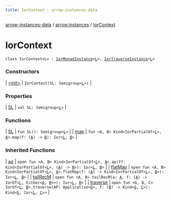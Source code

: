 ```yaml
---
title: IorContext - arrow-instances-data
---
```


[arrow-instances-data](../../index.html) / [arrow.instances](../index.html) / [IorContext](./index.html)

# IorContext

`class IorContext<L> : `[`IorMonadInstance`](../-ior-monad-instance/index.html)`<`[`L`](index.html#L)`>, `[`IorTraverseInstance`](../-ior-traverse-instance/index.html)`<`[`L`](index.html#L)`>`

### Constructors

| [&lt;init&gt;](-init-.html) | `IorContext(SL: Semigroup<`[`L`](index.html#L)`>)` |

### Properties

| [SL](-s-l.html) | `val SL: Semigroup<`[`L`](index.html#L)`>` |

### Functions

| [SL](-s-l.html) | `fun SL(): Semigroup<`[`L`](index.html#L)`>` |
| [map](map.html) | `fun <A, B> Kind<IorPartialOf<`[`L`](index.html#L)`>, `[`A`](map.html#A)`>.map(f: (`[`A`](map.html#A)`) -> `[`B`](map.html#B)`): Ior<`[`L`](index.html#L)`, `[`B`](map.html#B)`>` |

### Inherited Functions

| [ap](../-ior-monad-instance/ap.html) | `open fun <A, B> Kind<IorPartialOf<`[`L`](../-ior-monad-instance/index.html#L)`>, `[`A`](../-ior-monad-instance/ap.html#A)`>.ap(ff: Kind<IorPartialOf<`[`L`](../-ior-monad-instance/index.html#L)`>, (`[`A`](../-ior-monad-instance/ap.html#A)`) -> `[`B`](../-ior-monad-instance/ap.html#B)`>): Ior<`[`L`](../-ior-monad-instance/index.html#L)`, `[`B`](../-ior-monad-instance/ap.html#B)`>` |
| [flatMap](../-ior-monad-instance/flat-map.html) | `open fun <A, B> Kind<IorPartialOf<`[`L`](../-ior-monad-instance/index.html#L)`>, `[`A`](../-ior-monad-instance/flat-map.html#A)`>.flatMap(f: (`[`A`](../-ior-monad-instance/flat-map.html#A)`) -> Kind<IorPartialOf<`[`L`](../-ior-monad-instance/index.html#L)`>, `[`B`](../-ior-monad-instance/flat-map.html#B)`>): Ior<`[`L`](../-ior-monad-instance/index.html#L)`, `[`B`](../-ior-monad-instance/flat-map.html#B)`>` |
| [tailRecM](../-ior-monad-instance/tail-rec-m.html) | `open fun <A, B> tailRecM(a: `[`A`](../-ior-monad-instance/tail-rec-m.html#A)`, f: (`[`A`](../-ior-monad-instance/tail-rec-m.html#A)`) -> IorOf<`[`L`](../-ior-monad-instance/index.html#L)`, Either<`[`A`](../-ior-monad-instance/tail-rec-m.html#A)`, `[`B`](../-ior-monad-instance/tail-rec-m.html#B)`>>): Ior<`[`L`](../-ior-monad-instance/index.html#L)`, `[`B`](../-ior-monad-instance/tail-rec-m.html#B)`>` |
| [traverse](../-ior-traverse-instance/traverse.html) | `open fun <G, B, C> IorOf<`[`L`](../-ior-traverse-instance/index.html#L)`, `[`B`](../-ior-traverse-instance/traverse.html#B)`>.traverse(AP: Applicative<`[`G`](../-ior-traverse-instance/traverse.html#G)`>, f: (`[`B`](../-ior-traverse-instance/traverse.html#B)`) -> Kind<`[`G`](../-ior-traverse-instance/traverse.html#G)`, `[`C`](../-ior-traverse-instance/traverse.html#C)`>): Kind<`[`G`](../-ior-traverse-instance/traverse.html#G)`, Ior<`[`L`](../-ior-traverse-instance/index.html#L)`, `[`C`](../-ior-traverse-instance/traverse.html#C)`>>` |

